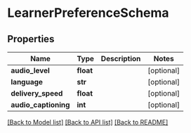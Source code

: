 # LearnerPreferenceSchema

## Properties
Name | Type | Description | Notes
------------ | ------------- | ------------- | -------------
**audio_level** | **float** |  | [optional] 
**language** | **str** |  | [optional] 
**delivery_speed** | **float** |  | [optional] 
**audio_captioning** | **int** |  | [optional] 

[[Back to Model list]](../README.md#documentation-for-models) [[Back to API list]](../README.md#documentation-for-api-endpoints) [[Back to README]](../README.md)

